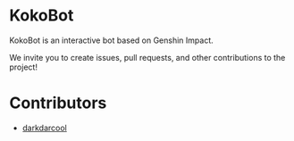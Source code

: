# KokoBot

KokoBot is an interactive bot based on Genshin Impact.

We invite you to create issues, pull requests, and other contributions to the project!

# Contributors

- [darkdarcool](https://github.com/darkdarcool)